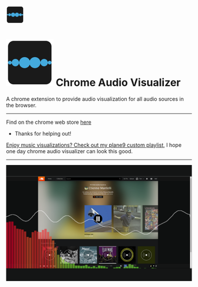 ![logo](/icon48.png)

# ![logo](https://github.com/Douile/Chrome-Audio-Visualizer/raw/master/icon128.png) Chrome Audio Visualizer

A chrome extension to provide audio visualization for all audio sources in the browser.

---

Find on the chrome web store [here](https://goo.gl/Xx4vje)

- Thanks for helping out!

[Enjoy music visualizations? Check out my plane9 custom playlist](https://gist.github.com/Douile/640bc92c624090ea0f7758a021bfbd71), I hope one day chrome audio visualizer can look this good.

---

![screenshot](/GIT/audioVisScreen2.png)
